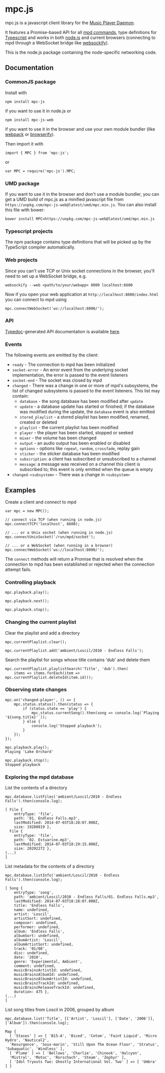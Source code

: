 # mpc.js

mpc.js is a javascript client library for the [Music Player Daemon](https://www.musicpd.org/).

It features a Promise-based API for all [mpd commands](https://www.musicpd.org/doc/protocol/command_reference.html),
type definitions for [Typescript](https://www.typescriptlang.org/) and works in both 
[node.js](https://nodejs.org/) and current browsers (connecting to mpd through a WebSocket bridge 
like [websockify](https://github.com/kanaka/websockify)).

This is the node.js package containing the node-specific networking code.

## Documentation

### CommonJS package

Install with
```
npm install mpc-js
```
if you want to use it in node.js or
```
npm install mpc-js-web
```
if you want to use it in the browser and use your own module bundler (like 
[webpack](https://webpack.github.io/) or [browserify](http://browserify.org/)).

Then import it with
```
import { MPC } from 'mpc-js';
```
or
```
var MPC = require('mpc-js').MPC;
```

### UMD package

If you want to use it in the browser and don't use a module bundler, you can get a UMD build of
mpc.js as a minified javascript file from `https://unpkg.com/mpc-js-web@latest/umd/mpc.min.js`.
You can also install this file with bower:
```
bower install MPC=https://unpkg.com/mpc-js-web@latest/umd/mpc.min.js
```

### Typescript projects

The npm package contains type definitions that will be picked up by the TypeScript compiler automatically.

### Web projects

Since you can't use TCP or Unix socket connections in the browser, you'll need to set up a WebSocket
bridge, e.g.
```
websockify --web <path/to/your/webapp> 8000 localhost:6600
```
Now if you open your web application at `http://localhost:8000/index.html` you can connect to mpd using
```
mpc.connectWebSocket('ws://localhost:8000/');
```

### API

[Typedoc](http://typedoc.org/)-generated API documentation is available [here](https://hbenl.github.io/mpc-js-core/typedoc/classes/_mpccore_.mpccore.html).

### Events

The following events are emitted by the client:

* `ready` - The connection to mpd has been initialized
* `socket-error` - An error event from the underlying socket implementation, the error is passed
  to the event listeners
* `socket-end` - The socket was closed by mpd
* `changed` - There was a change in one or more of mpd's subsystems, the list of changed subsystems
  is passed to the event listeners. This list may contain:
  * `database` - the song database has been modified after `update`
  * `update` - a database update has started or finished; if the database was modified during the update, the `database` event is also emitted
  * `stored_playlist` - a stored playlist has been modified, renamed, created or deleted
  * `playlist` - the current playlist has been modified
  * `player` - the player has been started, stopped or seeked
  * `mixer` - the volume has been changed
  * `output` - an audio output has been enabled or disabled
  * `options` - options like `repeat`, `random`, `crossfade`, replay gain
  * `sticker` - the sticker database has been modified
  * `subscription`: a client has subscribed or unsubscribed to a channel
  * `message`: a message was received on a channel this client is subscribed to; this event is only emitted when the queue is empty
* `changed-<subsystem>` - There was a change in `<subsystem>`

## Examples

Create a client and connect to mpd
```
var mpc = new MPC();

// connect via TCP (when running in node.js)
mpc.connectTCP('localhost', 6600);

// ... or a Unix socket (when running in node.js)
mpc.connectUnixSocket('/run/mpd/socket');

// ... or a WebSocket (when running in a browser)
mpc.connectWebSocket('ws://localhost:8000/');
```
The `connect` methods will return a Promise that is resolved when the connection to mpd has been established or rejected when the connection attempt fails.

### Controlling playback

```
mpc.playback.play();

mpc.playback.next();

mpc.playback.stop();
```

### Changing the current playlist

Clear the playlist and add a directory
```
mpc.currentPlaylist.clear();

mpc.currentPlaylist.add('ambient/Loscil/2010 - Endless Falls');
```

Search the playlist for songs whose title contains 'dub' and delete them
```
mpc.currentPlaylist.playlistSearch('Title', 'dub').then(
	items => items.forEach(item => mpc.currentPlaylist.deleteId(item.id)));
```

### Observing state changes

```
mpc.on('changed-player', () => { 
	mpc.status.status().then(status => { 
		if (status.state == 'play') { 
			mpc.status.currentSong().then(song => console.log(`Playing '${song.title}'`));
		} else {
			console.log('Stopped playback');
		}
	});
});

mpc.playback.play();
Playing 'Lake Orchard'

mpc.playback.stop();
Stopped playback
```

### Exploring the mpd database

List the contents of a directory
```
mpc.database.listFiles('ambient/Loscil/2010 - Endless Falls').then(console.log);

[ File {
    entryType: 'file',
    path: '01. Endless Falls.mp3',
    lastModified: 2014-07-03T18:28:07.000Z,
    size: 19280819 },
  File {
    entryType: 'file',
    path: '02. Estuarine.mp3',
    lastModified: 2014-07-03T18:29:15.000Z,
    size: 20292272 },
(...)
]
```

List metadata for the contents of a directory
```
mpc.database.listInfo('ambient/Loscil/2010 - Endless Falls').then(console.log);

[ Song {
    entryType: 'song',
    path: 'ambient/Loscil/2010 - Endless Falls/01. Endless Falls.mp3',
    lastModified: 2014-07-03T18:28:07.000Z,
    title: 'Endless Falls',
    name: undefined,
    artist: 'Loscil',
    artistSort: undefined,
    composer: undefined,
    performer: undefined,
    album: 'Endless Falls',
    albumSort: undefined,
    albumArtist: 'Loscil',
    albumArtistSort: undefined,
    track: '01/08',
    disc: undefined,
    date: '2010',
    genre: 'Experimental, Ambient',
    comment: undefined,
    musicBrainzArtistId: undefined,
    musicBrainzAlbumId: undefined,
    musicBrainzAlbumArtistId: undefined,
    musicBrainzTrackId: undefined,
    musicBrainzReleaseTrackId: undefined,
    duration: 475 },
(...)
]
```

List song titles from Loscil in 2006, grouped by album
```
mpc.database.list('Title', [['Artist', 'Loscil'], ['Date', '2006']], ['Album']).then(console.log);

Map {
  [ 'Stases' ] => [ 'B15-A', 'Biced', 'Cotom', 'Faint Liquid', 'Micro Hydro', 'Nautical2',
  'Resurgence', 'Sous-marin', 'Still Upon The Ocean Floor', 'Stratus', 'Subaquatic', 'Windless' ],
  [ 'Plume' ] => [ 'Bellows', 'Charlie', 'Chinook', 'Halcyon',
  'Mistral', 'Motoc', 'Rorschach', 'Steam', 'Zephyr' ],
  [ 'Idol Tryouts Two: Ghostly International Vol. Two' ] => [ 'Umbra' ] }

```
